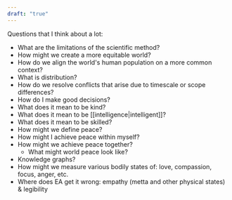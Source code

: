 ```yaml
---
draft: "true"
---
```


Questions that I think about a lot:
- What are the limitations of the scientific method? 
- How might we create a more equitable world? 
- How do we align the world's human population on a more common context?
- What is distribution? 
- How do we resolve conflicts that arise due to timescale or scope differences?
- How do I make good decisions? 
- What does it mean to be kind? 
- What does it mean to be [[intelligence|intelligent]]?
- What does it mean to be skilled? 
- How might we define peace? 
- How might I achieve peace within myself? 
- How might we achieve peace together? 
	- What might world peace look like? 
- Knowledge graphs?
- How might we measure various bodily states of: love, compassion, focus, anger, etc. 
- Where does EA get it wrong: empathy (metta and other physical states) & legibility
